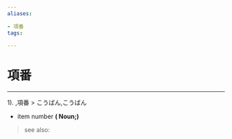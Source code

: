 ```yaml
---
aliases:
    
- 項番
tags:
    
---
```


# 項番
---
1).
,項番 > こうばん,こうばん

- item number
**( Noun;)**
> see also: 
            
